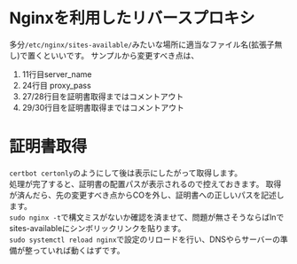 # Nginxを利用したリバースプロキシ
多分`/etc/nginx/sites-available/`みたいな場所に適当なファイル名(拡張子無し)で置くといいです。
サンプルから変更すべき点は、
1. 11行目server_name
1. 24行目 proxy_pass
1. 27/28行目を証明書取得まではコメントアウト
1. 29/30行目を証明書取得まではコメントアウト

# 証明書取得
`certbot certonly`のようにして後は表示にしたがって取得します。  
処理が完了すると、証明書の配置パスが表示されるので控えておきます。
取得が済んだら、先の変更すべき点からCOを外し、証明書への正しいパスを記述します。  
`sudo nginx -t`で構文ミスがないか確認を済ませて、問題が無さそうならばlnでsites-availableにシンボリックリンクを貼ります。  
`sudo systemctl reload nginx`で設定のリロードを行い、DNSやらサーバーの準備が整っていれば動くはずです。